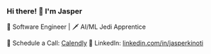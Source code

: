 ### Hi there! 👋 I'm Jasper 

<!--
**Trapsta/trapsta** is a ✨ _special_ ✨ repository because its `README.md` (this file) appears on your GitHub profile.

Here are some ideas to get you started:

- 🔭 I’m currently working on ...
- 🌱 I’m currently learning ...
- 👯 I’m looking to collaborate on ...
- 🤔 I’m looking for help with ...
- 💬 Ask me about ...
- 📫 How to reach me: ...
- 😄 Pronouns: ...
- ⚡ Fun fact: ...
-->

🚀 Software Engineer | 🗡 AI/ML Jedi Apprentice

📅 Schedule a Call: [Calendly](https://calendly.com/jasperkinoti/30min)
🔗 LinkedIn: [linkedin.com/in/jasperkinoti](https://www.linkedin.com/in/jasperkinoti/)
